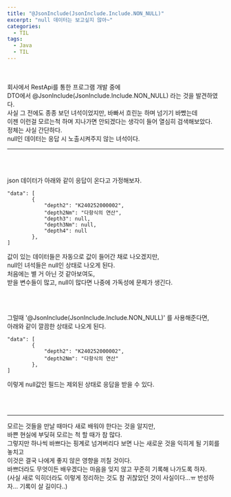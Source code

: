 ```yaml
---
title: "@JsonInclude(JsonInclude.Include.NON_NULL)"
excerpt: "null 데이터는 보고싶지 않아~"
categories:
  - TIL
tags:
  - Java
  - TIL
---
```


<br><br>
회사에서 RestApi를 통한 프로그램 개발 중에  
DTO에서 @JsonInclude(JsonInclude.Include.NON_NULL) 라는 것을 발견하였다.  
사실 그 전에도 종종 보던 녀석이었지만, 바빠서 흐린눈 하며 넘기기 바빴는데  
이젠 이런걸 모르는척 하며 지나가면 안되겠다는 생각이 들어 열심히 검색해보았다.  
정체는 사실 간단하다.  
null인 데이터는 응답 시 노출시켜주지 않는 녀석이다.

---

<br><br>

json 데이터가 아래와 같이 응답이 온다고 가정해보자.

```
"data": [
        {
            "depth2": "K240252000002",
            "depth2Nm": "다항식의 연산",
            "depth3": null,
            "depth3Nm": null,
            "depth4": null
        },
]
```

값이 있는 데이터들은 자동으로 값이 들어간 채로 나오겠지만,  
null인 녀석들은 null인 상태로 나오게 된다.  
처음에는 별 거 아닌 것 같아보여도,  
받을 변수들이 많고, null이 많다면 나중에 가독성에 문제가 생긴다.

<br><br>

그럴때 '@JsonInclude(JsonInclude.Include.NON_NULL)' 를 사용해준다면,  
아래와 같이 깔끔한 상태로 나오게 된다.

```
"data": [
        {
            "depth2": "K240252000002",
            "depth2Nm": "다항식의 연산"
        },
]
```

이렇게 null값인 필드는 제외된 상태로 응답을 받을 수 있다.

<br><br>

---

모르는 것들을 만날 때마다 새로 배워야 한다는 것을 알지만,  
바쁜 현실에 부딪혀 모르는 척 할 때가 참 많다.  
그렇지만 하나씩 바쁘다는 핑계로 넘겨버리다 보면 나는 새로운 것을 익히게 될 기회를 놓치고  
이것은 결국 나에게 좋지 않은 영향을 끼칠 것이다.  
바쁘더라도 무엇이든 배우겠다는 마음을 잊지 않고 꾸준히 기록해 나가도록 하자.  
(사실 새로 익히더라도 이렇게 정리하는 것도 참 귀찮았던 것이 사실이다...ㅠ 반성하자... 기록이 살 길이다..)
